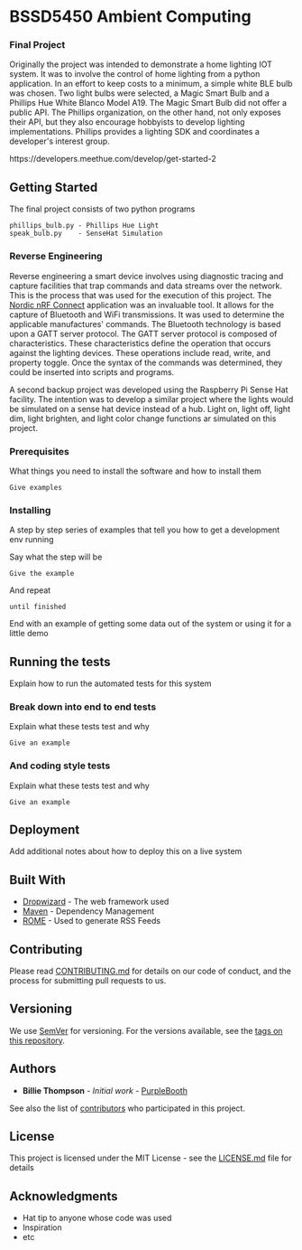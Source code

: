 # BSSD5450 Ambient Computing
### Final Project

<p>Originally the project was intended to demonstrate a home lighting IOT system. It was to involve the control of home lighting from a python application. In an effort to keep costs to a minimum, a simple white BLE bulb was chosen.  Two light bulbs were selected, a Magic Smart Bulb and a Phillips Hue White Blanco Model A19. The Magic Smart Bulb did not offer a public API.  The Phillips organization, on the other hand, not only exposes their API, but they also encourage hobbyists to develop lighting implementations.  Phillips provides a lighting SDK and coordinates a developer's interest group.<p>   
https://developers.meethue.com/develop/get-started-2


## Getting Started

The final project consists of two python programs
```
phillips_bulb.py - Phillips Hue Light
speak_bulb.py    - SenseHat Simulation
```
### Reverse Engineering
Reverse engineering a smart device involves using diagnostic tracing and capture facilities that trap commands and data streams over the network.  This is the process that was used for the execution of this project.  The [Nordic nRF Connect](https://play.google.com/store/apps/details?id=no.nordicsemi.android.mcp) application was an invaluable tool.  It allows for the capture of Bluetooth and WiFi transmissions.  It was used to determine the applicable manufactures' commands.  The Bluetooth technology is based upon a GATT server protocol.  The GATT server protocol is composed of characteristics.  These characteristics define the operation that occurs against the lighting devices.  These operations include read, write, and property toggle.  Once the syntax of the commands was determined,  they could be inserted into scripts and programs.
<p>A second backup project was developed using the Raspberry Pi Sense Hat facility.  The intention was to develop a similar project where the lights would be simulated on a sense hat device instead of a hub.  Light on, light off, light dim, light brighten, and light color change functions ar simulated on this project.</p> 


### Prerequisites

What things you need to install the software and how to install them

```
Give examples
```

### Installing

A step by step series of examples that tell you how to get a development env running

Say what the step will be

```
Give the example
```

And repeat

```
until finished
```

End with an example of getting some data out of the system or using it for a little demo

## Running the tests

Explain how to run the automated tests for this system

### Break down into end to end tests

Explain what these tests test and why

```
Give an example
```

### And coding style tests

Explain what these tests test and why

```
Give an example
```

## Deployment

Add additional notes about how to deploy this on a live system

## Built With

* [Dropwizard](http://www.dropwizard.io/1.0.2/docs/) - The web framework used
* [Maven](https://maven.apache.org/) - Dependency Management
* [ROME](https://rometools.github.io/rome/) - Used to generate RSS Feeds

## Contributing

Please read [CONTRIBUTING.md](https://gist.github.com/PurpleBooth/b24679402957c63ec426) for details on our code of conduct, and the process for submitting pull requests to us.

## Versioning

We use [SemVer](http://semver.org/) for versioning. For the versions available, see the [tags on this repository](https://github.com/your/project/tags). 

## Authors

* **Billie Thompson** - *Initial work* - [PurpleBooth](https://github.com/PurpleBooth)

See also the list of [contributors](https://github.com/your/project/contributors) who participated in this project.

## License

This project is licensed under the MIT License - see the [LICENSE.md](LICENSE.md) file for details

## Acknowledgments

* Hat tip to anyone whose code was used
* Inspiration
* etc
